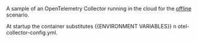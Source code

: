 A sample of an OpenTelemetry Collector running in the cloud for the [offline](../../docs/iot-edge-distributed-tracing.md#offline-iot-edge-devices) scenario.

At startup the container substitutes {{ENVIRONMENT VARIABLES}} n otel-collector-config.yml.



